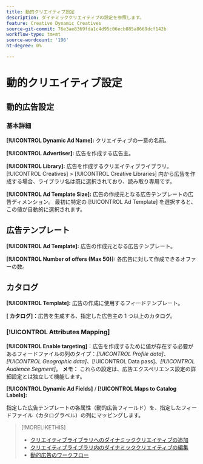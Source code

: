 ```yaml
---
title: 動的クリエイティブ設定
description: ダイナミッククリエイティブの設定を参照します。
feature: Creative Dynamic Creatives
source-git-commit: 76e3ae8369fda1c4d95c06ecb085a8669dcf142b
workflow-type: tm+mt
source-wordcount: '196'
ht-degree: 0%

---
```


# 動的クリエイティブ設定

<!-- add a description -->

<!-- This looks the same for me for either HTML5 type as of 9/24:

## Dynamic ad settings for static HTML5 ads {#dynamic-ad-settings-static-html5}

### Basic Details

**[!UICONTROL Advertiser]:** The advertiser for which to create the ads.

**[!UICONTROL Library]:** The creative library in which to create the ads.

**[!UICONTROL Dynamic Ad Name]:** A unique name for the creative.

**[!UICONTROL Ad Template Size]:** The ad dimensions for the ad template from which to create the ad. If you first select a specific [!UICONTROL Ad Template], then this value is automatically selected.

**[!UICONTROL Ad Template Type]:** The type of ad template from which to create the ad: *[!UICONTROL Static HTML5]* or *[!UICONTROL Dynamic HTML5]*.  If you first select a specific [!UICONTROL Ad Template], then this value is automatically selected.

**[!UICONTROL Ad Template]:** The ad template from which to create the ad.

**[!UICONTROL clickURL]:** A valid landing page URL to which users are redirected when they click the ad.

### [!UICONTROL Attributes Details]

-->

## 動的広告設定 <!-- for dynamic HTML5 ads {#dynamic-ad-settings-dynamic-html5}-->

<!-- add a description -->

### 基本詳細

**[!UICONTROL Dynamic Ad Name]:** クリエイティブの一意の名前。

**[!UICONTROL Advertiser]:** 広告を作成する広告主。

**[!UICONTROL Library]:** 広告を作成するクリエイティブライブラリ。 [!UICONTROL Creatives] > [!UICONTROL Creative Libraries] 内から広告を作成する場合、ライブラリ名は既に選択されており、読み取り専用です。

**[!UICONTROL Ad Template Size]:** 広告の作成元となる広告テンプレートの広告ディメンション。 最初に特定の [!UICONTROL Ad Template] を選択すると、この値が自動的に選択されます。

## 広告テンプレート

**[!UICONTROL Ad Template]:** 広告の作成元となる広告テンプレート。<!-- also an option to upload your own ad template. Need to add the specs for that -->

**[!UICONTROL Number of offers (Max 50)]:** 各広告に対して作成できるオファーの数。<!-- Clarify this: is this the frequency cap (max number of times an ad may be served)? -->

## カタログ

**[!UICONTROL Template]:** 広告の作成に使用するフィードテンプレート。<!-- also an option to upload your own feed template.  Need to add the specs for that -->

**\[ カタログ\]**：広告を生成する、指定した広告主の 1 つ以上のカタログ。<!-- also an option to upload your own catalog (Can't find the Catalog you need? Download a template, create your own, and upload it from your device.). Nneed to add the specs for that -->

### [!UICONTROL Attributes Mapping]

**[!UICONTROL Enable targeting]**：広告を作成するために値が存在する必要があるフィードファイルの列のタイプ：*[!UICONTROL Profile data]*、*[!UICONTROL Geographic data]、*[!UICONTROL Data pass]、*[!UICONTROL Audience Segment]*。  **メモ：** これらの設定は、広告エクスペリエンス設定の詳細設定とは独立して機能します。<!-- Clarify what qualifies for each, and explain more -->

**[!UICONTROL Dynamic Ad Fields]** / **[!UICONTROL Maps to Catalog Labels]:**

指定した広告テンプレートの各属性（動的広告フィールド）を、指定したフィードファイル（カタログラベル）の列にマッピングします。

>[!MORELIKETHIS]
>
>* [ クリエイティブライブラリへのダイナミッククリエイティブの追加 ](creative-add-dynamic.md)
>* [ クリエイティブライブラリ内のダイナミッククリエイティブの編集 ](creative-edit-dynamic.md)
>* [ 動的広告のワークフロー ](/help/creative/introduction/workflow-dynamic-ads.md)
